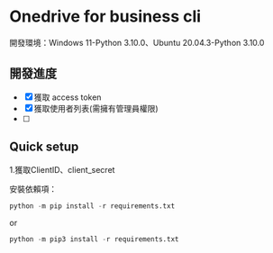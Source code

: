 Onedrive for business cli
============
  開發環境：Windows 11-Python 3.10.0、Ubuntu 20.04.3-Python 3.10.0
 
 開發進度
---
- [x] 獲取 access token
- [x] 獲取使用者列表(需擁有管理員權限)
- [ ] 

Quick setup
---
1.獲取ClientID、client_secret


安裝依賴項：
```python
python -m pip install -r requirements.txt
```
or
```python
python -m pip3 install -r requirements.txt
```
